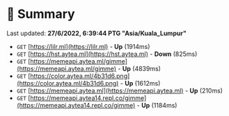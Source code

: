 # 📖 Summary
Last updated: **27/6/2022, 6:39:44 PTG "Asia/Kuala_Lumpur"**

- `GET` [https://lilr.ml](https://lilr.ml) - **Up** (1914ms)
- `GET` [https://hst.aytea.ml](https://hst.aytea.ml) - **Down** (825ms)
- `GET` [https://memeapi.aytea.ml/gimme](https://memeapi.aytea.ml/gimme) - **Up** (4839ms)
- `GET` [https://color.aytea.ml/4b31d6.png](https://color.aytea.ml/4b31d6.png) - **Up** (1612ms)
- `GET` [https://memeapi.aytea.ml](https://memeapi.aytea.ml) - **Up** (210ms)
- `GET` [https://memeapi.aytea14.repl.co/gimme](https://memeapi.aytea14.repl.co/gimme) - **Up** (1184ms)
